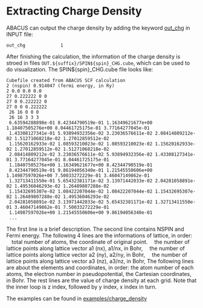 # Extracting Charge Density

ABACUS can output the charge density by adding the keyword [out_chg](https://abacus-rtd.readthedocs.io/en/latest/advanced/input_files/input-main.html#out-chg) in INPUT file:

```
out_chg             1
```

After finishing the calculation, the information of the charge density is stroed in files `OUT.${suffix}/SPIN${spin}_CHG.cube`, which can be used to do visualization.
The SPIN${spin}_CHG.cube file looks like:

```
Cubefile created from ABACUS SCF calculation
2 (nspin) 0.914047 (fermi energy, in Ry)
2 0.0 0.0 0.0 
27 0.222222 0 0
27 0 0.222222 0
27 0 0 0.222222
 26 16 0 0 0
 26 16 3 3 3
 6.63594288898e-01 8.42344790519e-01 1.16349621677e+00 1.18407505276e+00 8.04461725175e-01 3.77164277045e-01
 1.43308127341e-01 5.93894932356e-02 3.23036576611e-02 2.08414809212e-02 1.51271068218e-02 1.27012859512e-02
 1.15620162933e-02 1.08593210023e-02 1.08593210023e-02 1.15620162933e-02 1.27012859512e-02 1.51271068218e-02
 2.08414809212e-02 3.23036576611e-02 5.93894932356e-02 1.43308127341e-01 3.77164277045e-01 8.04461725175e-01
 1.18407505276e+00 1.16349621677e+00 8.42344790519e-01
 8.42344790519e-01 9.86194056340e-01 1.21545550606e+00 1.14987597026e+00 7.50033272229e-01 3.46047149862e-01
 1.32713411550e-01 5.65432381171e-02 3.13971442033e-02 2.04281058891e-02 1.49536046293e-02 1.26489807288e-02
 1.15432695307e-02 1.08422207044e-02 1.08422207044e-02 1.15432695307e-02 1.26489807288e-02 1.49536046293e-02
 2.04281058891e-02 3.13971442033e-02 5.65432381171e-02 1.32713411550e-01 3.46047149862e-01 7.50033272229e-01
 1.14987597026e+00 1.21545550606e+00 9.86194056340e-01
 ...
```

The first line is a brief description.
The second line contains NSPIN and Fermi energy.
The following 4 lines are the informations of lattice, in order: 
&emsp;total number of atoms, the coordinate of original point.
&emsp;the number of lattice points along lattice vector a1 (nx), a1/nx, in Bohr,
&emsp;the number of lattice points along lattice vector a2 (ny), a2/ny, in Bohr,
&emsp;the number of lattice points along lattice vector a3 (nz), a3/nz, in Bohr,
The following lines are about the elements and coordinates, in order: the atom number of each atoms, the electron number in pseudopotential, the Cartesian coordinates, in Bohr.
The rest lines are the value of charge density at each grid. Note that the inner loop is z index, followed by y index, x index in turn.

The examples can be found in [examples/charge_density](https://github.com/deepmodeling/abacus-develop/tree/develop/examples/charge_density)
